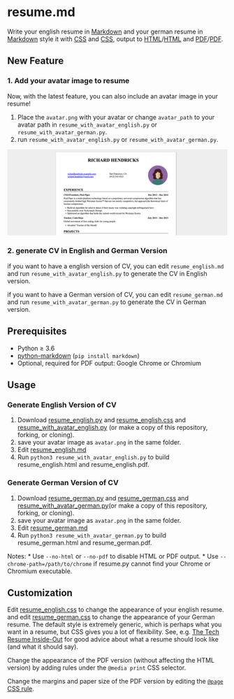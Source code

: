 # resume.md

Write your english resume in
[Markdown](https://github.com/luca1iu/resume.md/blob/main/resume_english.md) and your german resume
in [Markdown](https://github.com/luca1iu/resume.md/blob/main/resume_german.md)
style it with [CSS](https://github.com/luca1iu/resume.md/blob/main/resume_english.css)
and [CSS](https://github.com/luca1iu/resume.md/blob/main/resume_german.css), output
to [HTML](https://github.com/luca1iu/resume.md/blob/main/resume_english.html)/[HTML](https://github.com/luca1iu/resume.md/blob/main/resume_german.html)
and
[PDF](https://github.com/luca1iu/resume.md/blob/main/resume_english.pdf)/[PDF](https://github.com/luca1iu/resume.md/blob/main/resume_english.pdf).

## New Feature

### 1. Add your avatar image to resume

Now, with the latest feature, you can also include an avatar image in your resume!

1. Place the `avatar.png` with your avatar or change `avatar_path` to your avatar path in
   `resume_with_avatar_english.py` or `resume_with_avatar_german.py`.
2. run `resume_with_avatar_english.py` or `resume_with_avatar_german.py`.

![image.png](assets/image.png)

### 2. generate CV in English and German Version

if you want to have a english version of CV, you can edit `resume_english.md` and run `resume_with_avatar_english.py` to
generate the CV in English version.

if you want to have a German version of CV, you can edit `resume_german.md` and run `resume_with_avatar_german.py` to
generate the CV in German version.

## Prerequisites

- Python ≥ 3.6
- [python-markdown](https://python-markdown.github.io/) (`pip install markdown`)
- Optional, required for PDF output: Google Chrome or Chromium

## Usage

### Generate English Version of CV


1. Download [resume_english.py](resume_english.py) and
   [resume_english.css](resume_english.css) and [resume_with_avatar_english.py](resume_with_avatar_english.py) (or make a copy of this repository, forking, or
   cloning).
2. save your avatar image as `avatar.png` in the same folder.
3. Edit [resume_english.md](resume_english.md) 
4. Run `python3 resume_with_avatar_english.py` to build resume_english.html and resume_english.pdf.

### Generate German Version of CV
1. Download [resume_german.py](resume_german.py) and
   [resume_german.css](resume_german.css) and [resume_with_avatar_german.py](resume_with_avatar_german.py)(or make a copy of this repository, forking, or cloning).
2. save your avatar image as `avatar.png` in the same folder.
3. Edit [resume_german.md](resume_german.md)
4. Run `python3 resume_with_avatar_german.py` to build resume_german.html and resume_german.pdf.

Notes:
    * Use `--no-html` or `--no-pdf` to disable HTML or PDF output.
    * Use `--chrome-path=/path/to/chrome` if resume.py cannot find your Chrome
      or Chromium executable.

## Customization

Edit [resume_english.css](resume_english.css) to change the appearance of your english resume. and
edit [resume_german.css](resume_german.css) to change the appearance of your German resume. The
default style is extremely generic, which is perhaps what you want in a resume,
but CSS gives you a lot of flexibility. See, e.g. [The Tech Resume
Inside-Out](https://www.thetechinterview.com/) for good advice about what a
resume should look like (and what it should say).

Change the appearance of the PDF version (without affecting the HTML version) by
adding rules under the `@media print` CSS selector.

Change the margins and paper size of the PDF version by editing the [`@page` CSS
rule](https://developer.mozilla.org/en-US/docs/Web/CSS/%40page/size).



